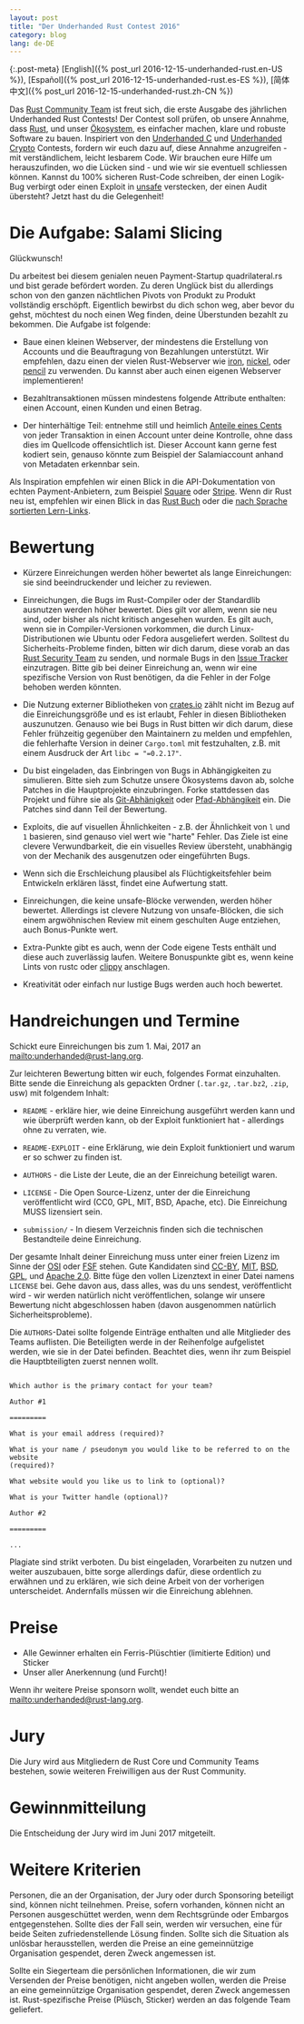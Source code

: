 ```yaml
---
layout: post
title: "Der Underhanded Rust Contest 2016"
category: blog
lang: de-DE
---
```


{:.post-meta}
[English]({% post_url 2016-12-15-underhanded-rust.en-US %}),
[Español]({% post_url 2016-12-15-underhanded-rust.es-ES %}),
[简体中文]({% post_url 2016-12-15-underhanded-rust.zh-CN %})

Das [Rust Community Team](https://community.rs) ist freut sich, die erste Ausgabe
des jährlichen Underhanded Rust Contests! Der Contest soll prüfen, ob unsere
Annahme, dass [Rust](https://www.rust-lang.org/), und unser
[Ökosystem](https://crates.io/), es einfacher machen, klare und robuste
Software zu bauen. Inspiriert von den [Underhanded
C](http://www.underhanded-c.org/) und [Underhanded
Crypto](https://underhandedcrypto.com/) Contests, fordern wir euch dazu auf,
diese Annahme anzugreifen - mit verständlichem, leicht lesbarem Code.  Wir
brauchen eure Hilfe um herauszufinden, wo die Lücken sind - und wie wir sie
eventuell schliessen können. Kannst du 100% sicheren Rust-Code schreiben, der
einen Logik-Bug verbirgt oder einen Exploit in
[unsafe](https://doc.rust-lang.org/book/unsafe.html) verstecken, der einen
Audit übersteht? Jetzt hast du die Gelegenheit!

# Die Aufgabe: Salami Slicing

Glückwunsch!

Du arbeitest bei diesem genialen neuen Payment-Startup quadrilateral.rs und
bist gerade befördert worden. Zu deren Unglück bist du allerdings schon von den
ganzen nächtlichen Pivots von Produkt zu Produkt vollständig erschöpft.
Eigentlich bewirbst du dich schon weg, aber bevor du gehst, möchtest du noch
einen Weg finden, deine Überstunden bezahlt zu bekommen. Die Aufgabe ist
folgende:

* Baue einen kleinen Webserver, der mindestens die Erstellung von Accounts und
  die Beauftragung von Bezahlungen unterstützt. Wir empfehlen, dazu einen der
  vielen Rust-Webserver wie [iron](https://crates.io/crates/iron),
  [nickel](https://crates.io/crates/nickel), oder
  [pencil](https://crates.io/crates/pencil) zu verwenden. Du kannst aber auch
  einen eigenen Webserver implementieren!

* Bezahltransaktionen müssen mindestens folgende Attribute enthalten: einen Account, einen Kunden und einen Betrag.

* Der hinterhältige Teil: entnehme still und heimlich [Anteile eines
  Cents](https://en.wikipedia.org/wiki/Office_Space) von jeder Transaktion in
  einen Account unter deine Kontrolle, ohne dass dies im Quellcode offensichtlich
  ist. Dieser Account kann gerne fest kodiert sein, genauso könnte zum Beispiel
  der Salamiaccount anhand von Metadaten erkennbar sein.

Als Inspiration empfehlen wir einen Blick in die API-Dokumentation von echten Payment-Anbietern, zum Beispiel
[Square](https://docs.connect.squareup.com/api/connect/v2/) oder
[Stripe](https://stripe.com/docs/api). Wenn dir Rust neu ist, empfehlen wir einen Blick in das [Rust
Buch](https://doc.rust-lang.org/book/) oder die [nach Sprache sortierten Lern-Links](https://github.com/ctjhoa/rust-learning#locale-links).

# Bewertung

* Kürzere Einreichungen werden höher bewertet als lange Einreichungen: sie
  sind beeindruckender und leicher zu reviewen.

* Einreichungen, die Bugs im Rust-Compiler oder der Standardlib ausnutzen
  werden höher bewertet. Dies gilt vor allem, wenn sie neu sind, oder bisher
  als nicht kritisch angesehen wurden. Es gilt auch, wenn sie in
  Compiler-Versionen vorkommen, die durch Linux-Distributionen wie Ubuntu oder
  Fedora ausgeliefert werden. Solltest du Sicherheits-Probleme finden, bitten wir
  dich darum, diese vorab an das [Rust Security
  Team](https://www.rust-lang.org/en-US/security.html) zu senden, und normale
  Bugs in den [Issue Tracker](https://github.com/rust-lang/rust/issues)
  einzutragen. Bitte gib bei deiner Einreichung an, wenn wir eine spezifische
  Version von Rust benötigen, da die Fehler in der Folge behoben werden könnten.

* Die Nutzung externer Bibliotheken von [crates.io](https://crates.io) zählt
  nicht im Bezug auf die Einreichungsgröße und es ist erlaubt, Fehler in diesen
  Bibliotheken auszunutzen. Genauso wie bei Bugs in Rust bitten wir dich darum,
  diese Fehler frühzeitig gegenüber den Maintainern zu melden und empfehlen, die
  fehlerhafte Version in deiner `Cargo.toml` mit festzuhalten, z.B. mit einem
  Ausdruck der Art `libc = "=0.2.17"`.

* Du bist eingeladen, das Einbringen von Bugs in Abhängigkeiten zu simulieren.
  Bitte sieh zum Schutze unsere Ökosystems davon ab, solche Patches in die
  Hauptprojekte einzubringen. Forke stattdessen das Projekt und führe sie als
  [Git-Abhänigkeit](http://doc.crates.io/specifying-dependencies.html#specifying-dependencies-from-git-repositories)
  oder
  [Pfad-Abhängikeit](http://doc.crates.io/specifying-dependencies.html#specifying-path-dependencies)
  ein. Die Patches sind dann Teil der Bewertung.

* Exploits, die auf visuellen Ähnlichkeiten - z.B. der Ähnlichkeit von `l` und
  `1` basieren, sind genauso viel wert wie "harte" Fehler. Das Ziele ist eine
  clevere Verwundbarkeit, die ein visuelles Review übersteht, unabhängig von der
  Mechanik des ausgenutzen oder eingeführten Bugs.

* Wenn sich die Erschleichung plausibel als Flüchtigkeitsfehler beim Entwickeln
  erklären lässt, findet eine Aufwertung statt.

* Einreichungen, die keine unsafe-Blöcke verwenden, werden höher bewertet.
  Allerdings ist clevere Nutzung von unsafe-Blöcken, die sich einem
  argwöhnischen Review mit einem geschulten Auge entziehen, auch Bonus-Punkte
  wert.

* Extra-Punkte gibt es auch, wenn der Code eigene Tests enthält und diese auch
  zuverlässig laufen. Weitere Bonuspunkte gibt es, wenn keine Lints von rustc oder
  [clippy](https://github.com/Manishearth/rust-clippy) anschlagen.

* Kreativität oder einfach nur lustige Bugs werden auch hoch bewertet.

# Handreichungen und Termine

Schickt eure Einreichungen bis zum 1. Mai, 2017 an <mailto:underhanded@rust-lang.org>.

Zur leichteren Bewertung bitten wir euch, folgendes Format einzuhalten. Bitte
sende die Einreichung als gepackten Ordner (`.tar.gz`, `.tar.bz2`, `.zip`, usw)
mit folgendem Inhalt:

* `README` - erkläre hier, wie deine Einreichung ausgeführt werden kann und wie
  überprüft werden kann, ob der Exploit funktioniert hat - allerdings ohne zu
  verraten, wie.

* `README-EXPLOIT` - eine Erklärung, wie dein Exploit funktioniert und warum er
  so schwer zu finden ist.

* `AUTHORS` - die Liste der Leute, die an der Einreichung beteiligt waren.

* `LICENSE` - Die Open Source-Lizenz, unter der die Einreichung veröffentlicht
  wird (CC0, GPL, MIT, BSD, Apache, etc). Die Einreichung MUSS lizensiert sein.

* `submission/` - In diesem Verzeichnis finden sich die technischen
  Bestandteile deine Einreichung.

Der gesamte Inhalt deiner Einreichung muss unter einer freien Lizenz im Sinne
der [OSI](https://opensource.org/licenses) oder
[FSF](https://www.gnu.org/licenses/license-list.html%20and) stehen. Gute
Kandidaten sind [CC-BY](https://creativecommons.org/licenses/by/2.0/),
[MIT](https://opensource.org/licenses/MIT),
[BSD](https://opensource.org/licenses/BSD-3-Clause),
[GPL](https://www.gnu.org/licenses/gpl-3.0.en.html), und [Apache
2.0](https://www.apache.org/licenses/LICENSE-2.0). Bitte füge den vollen
Lizenztext in einer Datei namens `LICENSE` bei. Gehe davon aus, dass alles, was
du uns sendest, veröffentlicht wird - wir werden natürlich nicht
veröffentlichen, solange wir unsere Bewertung nicht abgeschlossen haben (davon
ausgenommen natürlich Sicherheitsprobleme).

Die `AUTHORS`-Datei sollte folgende Einträge enthalten und alle Mitglieder des
Teams auflisten. Die Beteiligten werde in der Reihenfolge aufgelistet werden,
wie sie in der Datei befinden. Beachtet dies, wenn ihr zum Beispiel die
Hauptbteiligten zuerst nennen wollt.

```

Which author is the primary contact for your team?

Author #1

=========

What is your email address (required)?

What is your name / pseudonym you would like to be referred to on the website
(required)?

What website would you like us to link to (optional)?

What is your Twitter handle (optional)?

Author #2

=========

...

```

Plagiate sind strikt verboten. Du bist eingeladen, Vorarbeiten zu nutzen und
weiter auszubauen, bitte sorge allerdings dafür, diese ordentlich zu erwähnen
und zu erklären, wie sich deine Arbeit von der vorherigen unterscheidet.
Andernfalls müssen wir die Einreichung ablehnen.

# Preise

* Alle Gewinner erhalten ein Ferris-Plüschtier (limitierte Edition) und Sticker
* Unser aller Anerkennung (und Furcht)!

Wenn ihr weitere Preise sponsorn wollt, wendet euch bitte an
<mailto:underhanded@rust-lang.org>.

# Jury

Die Jury wird aus Mitgliedern de Rust Core und Community Teams bestehen, sowie
weiteren Freiwilligen aus der Rust Community.

# Gewinnmitteilung

Die Entscheidung der Jury wird im Juni 2017 mitgeteilt.

# Weitere Kriterien

Personen, die an der Organisation, der Jury oder durch Sponsoring beteiligt
sind, können nicht teilnehmen. Preise, sofern vorhanden, können nicht an Personen
ausgeschüttet werden, wenn dem Rechtsgründe oder Embargos entgegenstehen.
Sollte dies der Fall sein, werden wir versuchen, eine für beide Seiten
zufriedenstellende Lösung finden. Sollte sich die Situation als unlösbar
herausstellen, werden die Preise an eine gemeinnützige Organisation gespendet,
deren Zweck angemessen ist.

Sollte ein Siegerteam die persönlichen Informationen, die wir zum Versenden der
Preise benötigen, nicht angeben wollen, werden die Preise an eine gemeinnützige
Organisation gespendet, deren Zweck angemessen ist. Rust-spezifische Preise
(Plüsch, Sticker) werden an das folgende Team geliefert.
